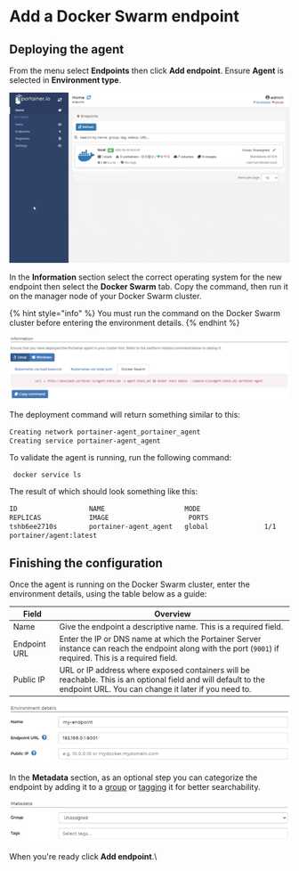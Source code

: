 # Add a Docker Swarm endpoint

## Deploying the agent

From the menu select **Endpoints** then click **Add endpoint**. Ensure **Agent** is selected in **Environment type**.

![](../../../.gitbook/assets/install-agent-swarm-linux-1.gif)

In the **Information** section select the correct operating system for the new endpoint then select the **Docker Swarm** tab. Copy the command, then run it on the manager node of your Docker Swarm cluster.

{% hint style="info" %}
You must run the command on the Docker Swarm cluster before entering the environment details.
{% endhint %}

![An example command for a Linux endpoint](../../../.gitbook/assets/install-agent-swarm-linux-2.png)

The deployment command will return something similar to this:

```
Creating network portainer-agent_portainer_agent
Creating service portainer-agent_agent
```

To validate the agent is running,  run the following command:

```
 docker service ls
```

The result of which should look something like this:

```
ID                  NAME                    MODE                REPLICAS            IMAGE                    PORTS
tshb6ee2710s        portainer-agent_agent   global              1/1                 portainer/agent:latest
```

## Finishing the configuration

Once the agent is running on the Docker Swarm cluster, enter the environment details, using the table below as a guide:

| Field        | Overview                                                                                                                                                              |
| ------------ | --------------------------------------------------------------------------------------------------------------------------------------------------------------------- |
| Name         | Give the endpoint a descriptive name. This is a required field.                                                                                                       |
| Endpoint URL | Enter the IP or DNS name at which the Portainer Server instance can reach the endpoint along with the port (`9001`) if required. This is a required field.            |
| Public IP    | URL or IP address where exposed containers will be reachable. This is an optional field and will default to the endpoint URL. You can change it later if you need to. |

![](../../../.gitbook/assets/install-agent-swarm-linux-3.png)

In the **Metadata** section, as an optional step you can categorize the endpoint by adding it to a [group](../groups.md) or  [tagging](../tags.md) it for better searchability.

![](../../../.gitbook/assets/install-agent-swarm-linux-4.png)

When you're ready click **Add endpoint**.\
